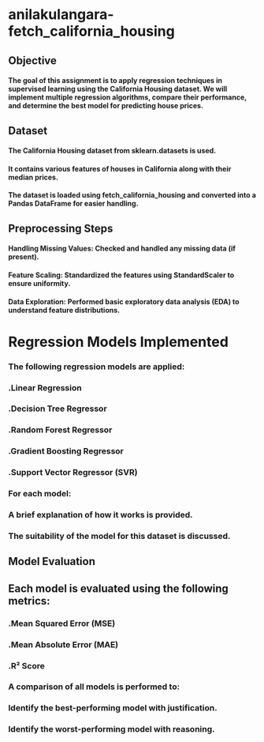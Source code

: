 # anilakulangara-fetch_california_housing

## Objective

#### The goal of this assignment is to apply regression techniques in supervised learning using the California Housing dataset. We will implement multiple regression algorithms, compare their performance, and determine the best model for predicting house prices.

## Dataset

#### The California Housing dataset from sklearn.datasets is used.

#### It contains various features of houses in California along with their median prices.

#### The dataset is loaded using fetch_california_housing and converted into a Pandas DataFrame for easier handling.

## Preprocessing Steps

#### Handling Missing Values: Checked and handled any missing data (if present).

#### Feature Scaling: Standardized the features using StandardScaler to ensure uniformity.

#### Data Exploration: Performed basic exploratory data analysis (EDA) to understand feature distributions.

# Regression Models Implemented

### The following regression models are applied:

### .Linear Regression

### .Decision Tree Regressor

### .Random Forest Regressor

### .Gradient Boosting Regressor

### .Support Vector Regressor (SVR)

### For each model:

### A brief explanation of how it works is provided.

### The suitability of the model for this dataset is discussed.

## Model Evaluation

## Each model is evaluated using the following metrics:

### .Mean Squared Error (MSE)

### .Mean Absolute Error (MAE)

### .R² Score

### A comparison of all models is performed to:

### Identify the best-performing model with justification.

### Identify the worst-performing model with reasoning.

